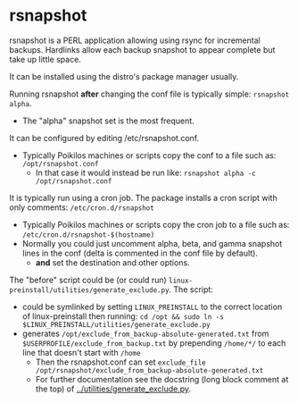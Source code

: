 # rsnapshot

rsnapshot is a PERL application allowing using rsync for incremental backups.
Hardlinks allow each backup snapshot to appear complete but take up little space.

It can be installed using the distro's package manager usually.

Running rsnapshot **after** changing the conf file is typically simple: `rsnapshot alpha`.
- The "alpha" snapshot set is the most frequent.

It can be configured by editing /etc/rsnapshot.conf.
- Typically Poikilos machines or scripts copy the conf to a file such as: `/opt/rsnapshot.conf`
  - In that case it would instead be run like: `rsnapshot alpha -c /opt/rsnapshot.conf`

It is typically run using a cron job. The package installs a cron script with only comments: `/etc/cron.d/rsnapshot`
- Typically Poikilos machines or scripts copy the cron job to a file such as: `/etc/cron.d/rsnapshot-$(hostname)`
- Normally you could just uncomment alpha, beta, and gamma snapshot lines in the conf (delta is commented in the conf file by default).
  - **and** set the destination and other options.

The "before" script could be (or could run) `linux-preinstall/utilities/generate_exclude.py`. The script:
- could be symlinked by setting `LINUX_PREINSTALL` to the correct location of linux-preinstall then running: `cd /opt && sudo ln -s $LINUX_PREINSTALL/utilities/generate_exclude.py`
- generates `/opt/exclude_from_backup-absolute-generated.txt` from `$USERPROFILE/exclude_from_backup.txt` by prepending `/home/*/` to each line that doesn't start with `/home`
  - Then the rsnapshot.conf can set `exclude_file	/opt/rsnapshot/exclude_from_backup-absolute-generated.txt`
  - For further documentation see the docstring (long block comment at the top) of [../utilities/generate_exclude.py](../utilities/generate_exclude.py).
